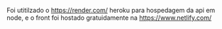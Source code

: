 Foi utitilzado o https://render.com/ heroku para hospedagem da api em node,
e o front foi hostado gratuidamente na https://www.netlify.com/
